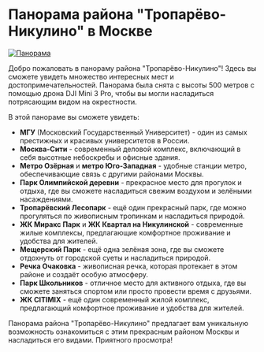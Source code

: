 # Панорама района "Тропарёво-Никулино" в Москве

[![Панорама](https://ikdanyt.github.io/Troparyovo-Nikulino/)](https://ikdanyt.github.io/Troparyovo-Nikulino/)

Добро пожаловать в панораму района "Тропарёво-Никулино"! Здесь вы сможете увидеть множество интересных мест и достопримечательностей. Панорама была снята с высоты 500 метров с помощью дрона DJI Mini 3 Pro, чтобы вы могли насладиться потрясающим видом на окрестности.

В этой панораме вы сможете увидеть:

- **МГУ** (Московский Государственный Университет) - один из самых престижных и красивых университетов в России.
- **Москва-Сити** - современный деловой комплекс, включающий в себя высотные небоскребы и офисные здания.
- **Метро Озёрная** и **метро Юго-Западная** - удобные станции метро, обеспечивающие связь с другими районами Москвы.
- **Парк Олимпийской деревни** - прекрасное место для прогулок и отдыха, где вы сможете насладиться свежим воздухом и зелёными насаждениями.
- **Тропарёвский Лесопарк** - ещё один прекрасный парк, где можно прогуляться по живописным тропинкам и насладиться природой.
- **ЖК Миракс Парк** и **ЖК Квартал на Никулинской** - современные жилые комплексы, предлагающие комфортное проживание и удобства для жителей.
- **Мещерский Парк** - ещё одна зелёная зона, где вы сможете отдохнуть от городской суеты и насладиться природой.
- **Речка Очаковка** - живописная речка, которая протекает в этом районе и создаёт особую атмосферу.
- **Парк Школьников** - отличное место для активного отдыха, где вы сможете заняться спортом или просто провести время с друзьями.
- **ЖК CITIMIX** - ещё один современный жилой комплекс, предлагающий комфортное проживание и удобства для жителей.

Панорама района "Тропарёво-Никулино" предлагает вам уникальную возможность ознакомиться с этим прекрасным районом Москвы и насладиться его видами. Приятного просмотра!
